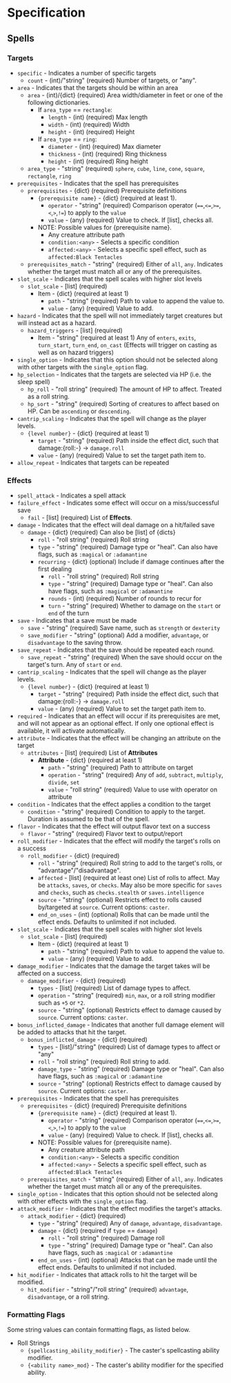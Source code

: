 # Specification

## Spells
### Targets

- `specific` - Indicates a number of specific targets
  - `count` - (int)/"string" (required) Number of targets, or "any".
- `area` - Indicates that the targets should be within an area
  - `area` - (int)/{dict} (required) Area width/diameter in feet or one of the following dictionaries.
    - If `area_type` == `rectangle`:
      - `length` - (int) (required) Max length
      - `width` - (int) (required) Width
      - `height` - (int) (required) Height
    - If `area_type` == `ring`:
      - `diameter` - (int) (required) Max diameter
      - `thickness` - (int) (required) Ring thickness
      - `height` - (int) (required) Ring height
  - `area_type` - "string" (required) `sphere`, `cube`, `line`, `cone`, `square`, `rectangle`, `ring`
- `prerequisites` - Indicates that the spell has prerequisites
  - `prerequisites` - {dict} (required) Prerequisite definitions
    - `{prerequisite name}` - {dict} (required at least 1).
      - `operator` - "string" (required) Comparison operator (`==`,`<=`,`>=`,`<`,`>`,`!=`) to apply to the `value`
      - `value` - (any) (required) Value to check. If [list], checks all.
    - NOTE: Possible values for {prerequisite name}.
      - Any creature attribute path
      - `condition:<any>` - Selects a specific condition
      - `affected:<any>` - Selects a specific spell effect, such as `affected:Black Tentacles`
  - `prerequisites_match` - "string" (required) Either of `all`, `any`. Indicates whether the target must match all or any of the prerequisites.
- `slot_scale` - Indicates that the spell scales with higher slot levels
  - `slot_scale` - [list] (required)
    - Item - {dict} (required at least 1)
      - `path` - "string" (required) Path to value to append the value to.
      - `value` - (any) (required) Value to add.
- `hazard` - Indicates that the spell will not immediately target creatures but will instead act as a hazard.
  - `hazard_triggers` - [list] (required)
    - Item - "string" (required at least 1) Any of `enters`, `exits`, `turn_start`, `turn_end`, `on_cast` (Effects will trigger on casting as well as on hazard triggers)
- `single_option` - Indicates that this option should not be selected along with other targets with the `single_option` flag.
- `hp_selection` - Indicates that the targets are selected via HP (i.e. the sleep spell)
  - `hp_roll` - "roll string" (required) The amount of HP to affect. Treated as a roll string.
  - `hp_sort` - "string" (required) Sorting of creatures to affect based on HP. Can be `ascending` or `descending`.
- `cantrip_scaling` - Indicates that the spell will change as the player levels.
  - `{level number}` - {dict} (required at least 1)
    - `target` - "string" (required) Path inside the effect dict, such that damage:{roll:-} -> `damage.roll`
    - `value` - (any) (required) Value to set the target path item to.
- `allow_repeat` - Indicates that targets can be repeated

### Effects
- `spell_attack` - Indicates a spell attack
- `failure_effect` - Indicates some effect will occur on a miss/successful save
  - `fail` - [list] (required) List of **Effects**.
- `damage` - Indicates that the effect will deal damage on a hit/failed save
  - `damage` - {dict} (required) Can also be [list] of {dicts}
    - `roll` - "roll string" (required) Roll string
    - `type` - "string" (required) Damage type or "heal". Can also have flags, such as `:magical` or `:adamantine`
    - `recurring` - {dict} (optional) Include if damage continues after the first dealing
      - `roll` - "roll string" (required) Roll string
      - `type` - "string" (required) Damage type or "heal". Can also have flags, such as `:magical` or `:adamantine`
      - `rounds` - (int) (required) Number of rounds to recur for
      - `turn` - "string" (required) Whether to damage on the `start` or `end` of the turn
- `save` - Indicates that a save must be made
  - `save` - "string" (required) Save name, such as `strength` or `dexterity`
  - `save_modifier` - "string" (optional) Add a modifier, `advantage`, or `disadvantage` to the saving throw.
- `save_repeat` - Indicates that the save should be repeated each round.
  - `save_repeat` - "string" (required) When the save should occur on the target's turn. Any of `start` or `end`.
- `cantrip_scaling` - Indicates that the spell will change as the player levels.
  - `{level number}` - {dict} (required at least 1)
    - `target` - "string" (required) Path inside the effect dict, such that damage:{roll:-} -> `damage.roll`
    - `value` - (any) (required) Value to set the target path item to.
- `required` - Indicates that an effect will occur if its prerequisites are met, and will not appear as an optional effect. If only one optional effect is available, it will activate automatically.
- `attribute` - Indicates that the effect will be changing an attribute on the target
  - `attributes` - [list] (required) List of **Attributes**
    - **Attribute** - {dict} (required at least 1)
      - `path` - "string" (required) Path to attribute on target
      - `operation` - "string" (required) Any of `add`, `subtract`, `multiply`, `divide`, `set`
      - `value` - "roll string" (required) Value to use with operator on attribute
- `condition` - Indicates that the effect applies a condition to the target
  - `condition` - "string" (required) Condition to apply to the target. Duration is assumed to be that of the spell.
- `flavor` - Indicates that the effect will output flavor text on a success
  - `flavor` - "string" (required) Flavor text to output/report
- `roll_modifier` - Indicates that the effect will modify the target's rolls on a success
  - `roll_modifier` - {dict} (required)
    - `roll` - "string" (required) Roll string to add to the target's rolls, or "advantage"/"disadvantage".
    - `affected` - [list] (required at least one) List of rolls to affect. May be `attacks`, `saves`, or `checks`. May also be more specific for `saves` and `checks`, such as `checks.stealth` or `saves.intelligence`
    - `source` - "string" (optional) Restricts effect to rolls caused by/targeted at `source`. Current options: `caster`.
    - `end_on_uses` - (int) (optional) Rolls that can be made until the effect ends. Defaults to unlimited if not included.
- `slot_scale` - Indicates that the spell scales with higher slot levels
  - `slot_scale` - [list] (required)
    - Item - {dict} (required at least 1)
      - `path` - "string" (required) Path to value to append the value to.
      - `value` - (any) (required) Value to add.
- `damage_modifier` - Indicates that the damage the target takes will be affected on a success.
  - `damage_modifier` - {dict} (required)
    - `types` - [list] (required) List of damage types to affect.
    - `operation` - "string" (required) `min`, `max`, or a roll string modifier such as `+5` or `*2`.
    - `source` - "string" (optional) Restricts effect to damage caused by `source`. Current options: `caster`.
- `bonus_inflicted_damage` - Indicates that another full damage element will be added to attacks that hit the target.
  - `bonus_inflicted_damage` - {dict} (required)
    - `types` - [list]/"string" (required) List of damage types to affect or "any"
    - `roll` - "roll string" (required) Roll string to add.
    - `damage_type` - "string" (required) Damage type or "heal". Can also have flags, such as `:magical` or `:adamantine`
    - `source` - "string" (optional) Restricts effect to damage caused by `source`. Current options: `caster`.
- `prerequisites` - Indicates that the spell has prerequisites
  - `prerequisites` - {dict} (required) Prerequisite definitions
    - `{prerequisite name}` - {dict} (required at least 1).
      - `operator` - "string" (required) Comparison operator (`==`,`<=`,`>=`,`<`,`>`,`!=`) to apply to the `value`
      - `value` - (any) (required) Value to check. If [list], checks all.
    - NOTE: Possible values for {prerequisite name}.
      - Any creature attribute path
      - `condition:<any>` - Selects a specific condition
      - `affected:<any>` - Selects a specific spell effect, such as `affected:Black Tentacles`
  - `prerequisites_match` - "string" (required) Either of `all`, `any`. Indicates whether the target must match all or any of the prerequisites.
- `single_option` - Indicates that this option should not be selected along with other effects with the `single_option` flag.
- `attack_modifier` - Indicates that the effect modifies the target's attacks.
  - `attack_modifier` - {dict} (required)
    - `type` - "string" (required) Any of `damage`, `advantage`, `disadvantage`.
    - `damage` - {dict} (required if `type` == `damage`)
      - `roll` - "roll string" (required) Damage roll
      - `type` - "string" (required) Damage type or "heal". Can also have flags, such as `:magical` or `:adamantine`
    - `end_on_uses` - (int) (optional) Attacks that can be made until the effect ends. Defaults to unlimited if not included.
- `hit_modifier` - Indicates that attack rolls to hit the target will be modified.
  - `hit_modifier` - "string"/"roll string" (required) `advantage`, `disadvantage`, or a roll string.

### Formatting Flags
Some string values can contain formatting flags, as listed below.

- Roll Strings
  - `{spellcasting_ability_modifier}` - The caster's spellcasting ability modifier.
  - `{<ability name>_mod}` - The caster's ability modifier for the specified ability.